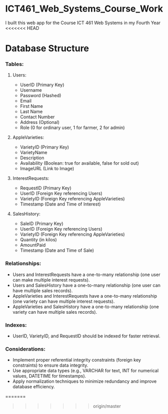 # ICT461_Web_Systems_Course_Work
I built this web app for the Course ICT 461 Web Systems in my Fourth Year
<<<<<<< HEAD

# **Database Structure**
### Tables:

1. Users:
    - UserID (Primary Key)
    - Username
    - Password (Hashed)
    - Email
    - First Name
    - Last Name
    - Contact Number
    - Address (Optional)
    - Role (0 for ordinary user, 1 for farmer, 2 for admin)

2. AppleVarieties:
    - VarietyID (Primary Key)
    - VarietyName
    - Description
    - Availability (Boolean: true for available, false for sold out)
    - ImageURL (Link to Image)

3. InterestRequests:
    - RequestID (Primary Key)
    - UserID (Foreign Key referencing Users)
    - VarietyID (Foreign Key referencing AppleVarieties)
    - Timestamp (Date and Time of Interest)

4. SalesHistory:
    - SaleID (Primary Key)
    - UserID (Foreign Key referencing Users)
    - VarietyID (Foreign Key referencing AppleVarieties)
    - Quantity (in kilos)
    - AmountPaid
    - Timestamp (Date and Time of Sale)


### Relationships:

- Users and InterestRequests have a one-to-many relationship (one user can make multiple interest requests).
- Users and SalesHistory have a one-to-many relationship (one user can have multiple sales records).
- AppleVarieties and InterestRequests have a one-to-many relationship (one variety can have multiple interest requests).
- AppleVarieties and SalesHistory have a one-to-many relationship (one variety can have multiple sales records).


### Indexes:

- UserID, VarietyID, and RequestID should be indexed for faster retrieval.

### Considerations:

- Implement proper referential integrity constraints (foreign key constraints) to ensure data integrity.
- Use appropriate data types (e.g., VARCHAR for text, INT for numerical values, DATETIME for timestamps).
- Apply normalization techniques to minimize redundancy and improve database efficiency.

=======
>>>>>>> origin/master
